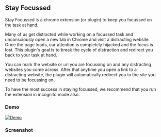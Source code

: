 ## Stay Focussed

Stay Focussed is a chrome extension (or plugin) to keep you focussed on the task at hand. 

Many of us get distracted while working on a focussed task and unconsciously open a new tab in Chrome and visit a distracting website. Once the page loads, our attention is completely hijacked and the focus is lost. This plugin's goal is to break the cycle of distraction and redirect you back to your task at hand.

You can mark the website or url you are focussing on and any distracting websites you come across. After that anytime you open a link to a distracting website, the plugin will automatically redirect you to the site you need to be focussing on.

To have the most success in staying focussed, we recommend that you run the extension in incognito mode also.

### Demo

[![Demo](https://img.youtube.com/vi/v3d85CTFiOc/0.jpg)](https://www.youtube.com/watch?v=v3d85CTFiOc)

### Screenshot

